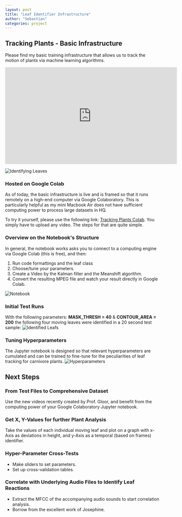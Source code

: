 ```yaml
---
layout: post
title: "Leaf Identifier Infrastructure"
author: "Sebastian"
categories: project
---
```


## Tracking Plants - Basic Infrastructure

Please find my basic training infrastructure that allows us to track the motion of plants via machine learning algorithms.

<iframe width="560" height="315" src="https://www.youtube.com/embed/xgAhZQMkE7U?start=2" frameborder="0" allow="accelerometer; autoplay; encrypted-media; gyroscope; picture-in-picture" allowfullscreen></iframe>

![Identifying Leaves](https://i.imgur.com/jdQEI11.png)

### Hosted on Google Colab

As of today, the basic infrastructure is live and is framed so that it runs remotely on a high-end computer via Google Colaboratory. This is particularly helpful as my mini Macbook Air does not have sufficient computing power to process large datasets in HQ.

To try it yourself, please use the following link: [Tracking Plants Colab](https://github.com/plantions/video-edge-extractor/blob/master/20200521_Tracking_Plants_Colab_Refactored1.ipynb). You simply have to upload any video. The steps for that are quite simple. 

### Overview on the Notebook's Structure

In general, the notebook works asks you to connect to a computing engine via Google Colab (this is free), and then:

1. Run code formattings and the leaf class
2. Choose/tune your parameters.
3. Create a Video by the Kalman filter and the Meanshift algorithm.
4. Convert the resulting MPEG file and watch your result directly in Google Colab.

![Notebook](https://i.imgur.com/kJ8Joct.png)

### Initial Test Runs

With the following parameters: __MASK_THRESH = 40__ & __CONTOUR_AREA = 200__ the following four moving leaves were identified in a 20 second test sample: 
![Identified Leafs](https://i.imgur.com/jdQEI11.png)

### Tuning Hyperparameters

The Jupyter notebook is designed so that relevant hyperparameters are cumulated and can be trained to fine-tune for the peculiarities of leaf tracking for carnivore plants. ![Hyperparameters](https://i.imgur.com/uU0mCnt.png)

## Next Steps 

### From Test Files to Comprehensive Dataset

Use the new videos recently created by Prof. Gloor, and benefit from the computing power of your Google Colaboratory Jupyter notebook.

### Get X, Y-Values for further Plant Analysis

Take the values of each individual moving leaf and plot on a graph with x-Axis as deviations in height, and y-Axis as a temporal (based on frames) identifier. 

### Hyper-Parameter Cross-Tests

- Make sliders to set parameters.
- Set up cross-validation tables.

### Correlate with Underlying Audio Files to Identify Leaf Reactions

- Extract the MFCC of the accompanying audio sounds to start correlation analysis.
- Borrow from the excellent work of Josephine.